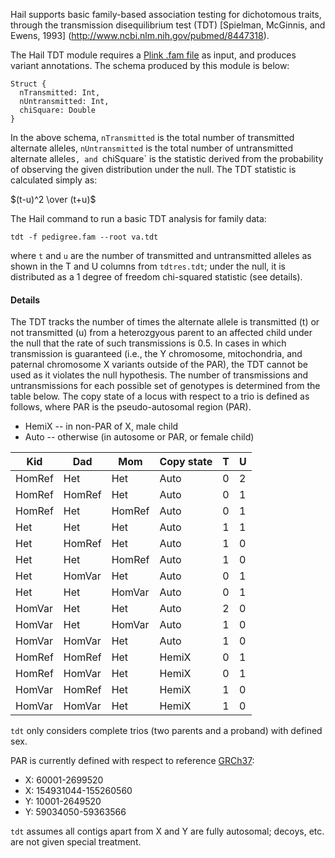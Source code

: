 <div class="cmdhead"></div>

<div class="description"></div>

<div class="synopsis"></div>

<div class="options"></div>

<div class="cmdsubsection">

Hail supports basic family-based association testing for dichotomous traits, through the transmission disequilibrium test (TDT) [Spielman, McGinnis, and Ewens, 1993] (http://www.ncbi.nlm.nih.gov/pubmed/8447318).

The Hail TDT module requires a [Plink .fam file](https://www.cog-genomics.org/plink2/formats#fam) as input, and produces variant annotations.  The schema produced by this module is below:

```
Struct {
  nTransmitted: Int,
  nUntransmitted: Int,
  chiSquare: Double
}
```

In the above schema, `nTransmitted` is the total number of transmitted alternate alleles, `nUntransmitted` is the total number of untransmitted alternate alleles`, and `chiSquare` is the statistic derived from the probability of observing the given distribution under the null.  The TDT statistic is calculated simply as:

$(t-u)^2 \over (t+u)$

The Hail command to run a basic TDT analysis for family data:
```
tdt -f pedigree.fam --root va.tdt
```

where `t` and `u` are the number of transmitted and untransmitted alleles as shown in the T and U columns from `tdtres.tdt`; under the null, it is distributed as a 1 degree of freedom chi-squared statistic (see details).

#### Details
The TDT tracks the number of times the alternate allele is transmitted (t) or not transmitted (u) from a heterozgyous parent to an affected child under the null that the rate of such transmissions is 0.5.  In cases in which transmission is guaranteed (i.e., the Y chromosome, mitochondria, and paternal chromosome X variants outside of the PAR), the TDT cannot be used as it violates the null hypothesis.
The number of transmissions and untransmissions for each possible set of genotypes is determined from the table below.  The copy state of a locus with respect to a trio is defined as follows, where PAR is the pseudo-autosomal region (PAR).

- HemiX -- in non-PAR of X, male child
- Auto -- otherwise (in autosome or PAR, or female child)

Kid | Dad | Mom | Copy state | T | U
---|---|---|---|---|---
HomRef | Het | Het | Auto | 0 | 2
HomRef | HomRef | Het | Auto | 0 | 1
HomRef | Het | HomRef | Auto | 0 | 1
Het | Het | Het | Auto | 1 | 1
Het | HomRef | Het | Auto | 1 | 0
Het | Het | HomRef | Auto | 1 | 0
Het | HomVar | Het | Auto | 0 | 1
Het | Het | HomVar | Auto | 0 | 1
HomVar | Het | Het | Auto | 2 | 0
HomVar | Het | HomVar | Auto | 1 | 0
HomVar | HomVar | Het | Auto | 1 | 0
HomRef | HomRef | Het | HemiX | 0 | 1
HomRef | HomVar | Het | HemiX | 0 | 1
HomVar | HomRef | Het | HemiX | 1 | 0
HomVar | HomVar | Het | HemiX | 1 | 0

`tdt` only considers complete trios (two parents and a proband) with defined sex.

PAR is currently defined with respect to reference [GRCh37](http://www.ncbi.nlm.nih.gov/projects/genome/assembly/grc/human/):

- X: 60001-2699520
- X: 154931044-155260560
- Y: 10001-2649520
- Y: 59034050-59363566

`tdt` assumes all contigs apart from X and Y are fully autosomal; decoys, etc. are not given special treatment.
